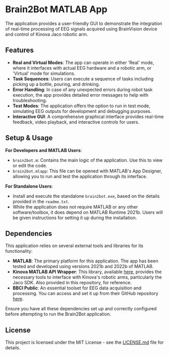 # Brain2Bot MATLAB App

The application provides a user-friendly GUI to demonstrate the integration of real-time processing of EEG signals acquired using BrainVision device and control of Kinova Jaco robotic arm.

## Features

- **Real and Virtual Modes**: The app can operate in either 'Real' mode, where it interfaces with actual EEG hardware and a robotic arm, or 'Virtual' mode for simulations.
- **Task Sequences**: Users can execute a sequence of tasks including picking up a bottle, pouring, and drinking.
- **Error Handling**: In case of any unexpected errors during robot task execution, the app provides detailed error messages to help with troubleshooting.
- **Test Modes**: The application offers the option to run in test mode, simulating EEG outputs for development and debugging purposes.
- **Interactive GUI**: A comprehensive graphical interface provides real-time feedback, video playback, and interactive controls for users.

## Setup & Usage

**For Developers and MATLAB Users**:
- `brain2bot.m`: Contains the main logic of the application. Use this to view or edit the code.
- `brain2bot.mlapp`: This file can be opened with MATLAB's App Designer, allowing you to run and test the application through its interface.

**For Standalone Users**:
- Install and execute the standalone `brain2bot.exe`, based on the details provided in the `readme.txt`. 
- While the application does not require MATLAB or any other software/toolbox, it does depend on MATLAB Runtime 2021b. Users will be given instructions for setting it up during the installation.

## Dependencies

This application relies on several external tools and libraries for its functionality:

- **MATLAB**: The primary platform for this application. The app has been tested and developed using versions 2021b and 2022b of MATLAB.
- **Kinova MATLAB API Wrapper**: This library, available [here](https://github.com/Kinovarobotics/matlab_Kinovaapi_wrapper), provides the necessary tools to interface with Kinova's robotic arms, particularly the Jaco SDK. Also provided in this repository, for reference.
- **BBCI Public**: An essential toolset for EEG data acquisition and processing. You can access and set it up from their GitHub repository [here](https://github.com/bbci/bbci_public).

Ensure you have all these dependencies set up and correctly configured before attempting to run the Brain2Bot application.

## License

This project is licensed under the MIT License - see the [LICENSE.md](LICENSE.md) file for details.
